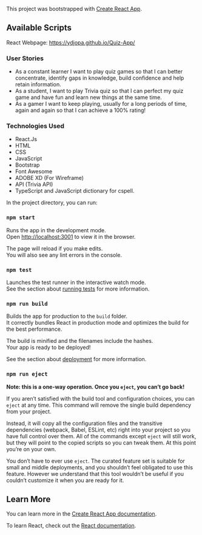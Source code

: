 This project was bootstrapped with [Create React App](https://github.com/facebook/create-react-app).

## Available Scripts

React Webpage: https://ydjopa.github.io/Quiz-App/

### User Stories
- As a constant learner I want to play quiz games so that I can better concentrate, identify gaps in knowledge, build confidence and help retain information.
- As a student, I want to play Trivia quiz so that I can perfect my quiz game and have fun and learn new things at the same time.
- As a gamer I want to keep playing, usually for a long periods of time, again and again so that I can achieve a 100% rating!  

### Technologies Used
- React.Js
- HTML
- CSS
- JavaScript
- Bootstrap
- Font Awesome
- ADOBE XD (For Wireframe)
- API (Trivia API)
- TypeScript and JavaScript dictionary for cspell.

In the project directory, you can run:

### `npm start`

Runs the app in the development mode.<br />
Open [http://localhost:3001](http://localhost:3001) to view it in the browser.

The page will reload if you make edits.<br />
You will also see any lint errors in the console.

### `npm test`

Launches the test runner in the interactive watch mode.<br />
See the section about [running tests](https://facebook.github.io/create-react-app/docs/running-tests) for more information.

### `npm run build`

Builds the app for production to the `build` folder.<br />
It correctly bundles React in production mode and optimizes the build for the best performance.

The build is minified and the filenames include the hashes.<br />
Your app is ready to be deployed!

See the section about [deployment](https://facebook.github.io/create-react-app/docs/deployment) for more information.

### `npm run eject`

**Note: this is a one-way operation. Once you `eject`, you can’t go back!**

If you aren’t satisfied with the build tool and configuration choices, you can `eject` at any time. This command will remove the single build dependency from your project.

Instead, it will copy all the configuration files and the transitive dependencies (webpack, Babel, ESLint, etc) right into your project so you have full control over them. All of the commands except `eject` will still work, but they will point to the copied scripts so you can tweak them. At this point you’re on your own.

You don’t have to ever use `eject`. The curated feature set is suitable for small and middle deployments, and you shouldn’t feel obligated to use this feature. However we understand that this tool wouldn’t be useful if you couldn’t customize it when you are ready for it.

## Learn More

You can learn more in the [Create React App documentation](https://facebook.github.io/create-react-app/docs/getting-started).

To learn React, check out the [React documentation](https://reactjs.org/).
